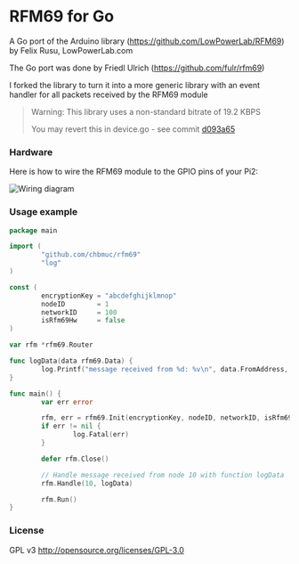 

RFM69 for Go
============

A Go port of the Arduino library (https://github.com/LowPowerLab/RFM69) by Felix Rusu, LowPowerLab.com

The Go port was done by Friedl Ulrich (https://github.com/fulr/rfm69)

I forked the library to turn it into a more generic library with an event
handler for all packets received by the RFM69 module

> Warning: This library uses a non-standard bitrate of 19.2 KBPS
>
> You may revert this in device.go - see commit [d093a65](https://github.com/chbmuc/rfm69/commit/d093a65137f74539dd07e5fc7c16b79fa1b1482a)

### Hardware

Here is how to wire the RFM69 module to the GPIO pins of your Pi2:

![Wiring diagram](PI2-RFM69W.png)

### Usage example
```go
package main

import (
        "github.com/chbmuc/rfm69"
        "log"
)

const (
        encryptionKey = "abcdefghijklmnop"
        nodeID        = 1
        networkID     = 100
        isRfm69Hw     = false
)

var rfm *rfm69.Router

func logData(data rfm69.Data) {
        log.Printf("message received from %d: %v\n", data.FromAddress, data.Data)
}

func main() {
        var err error

        rfm, err = rfm69.Init(encryptionKey, nodeID, networkID, isRfm69Hw)
        if err != nil {
                log.Fatal(err)
        }

        defer rfm.Close()

        // Handle message received from node 10 with function logData
        rfm.Handle(10, logData)

        rfm.Run()
}
```

### License

GPL v3 http://opensource.org/licenses/GPL-3.0
